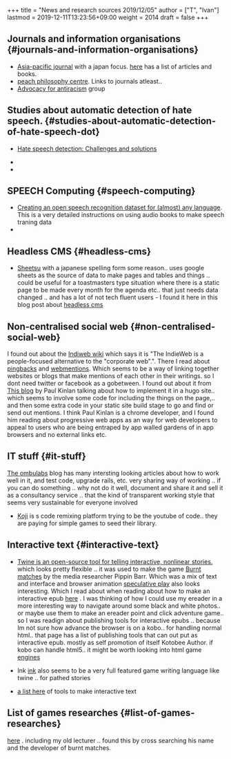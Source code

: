 +++
title = "News and research sources 2019/12/05"
author = ["T", "Ivan"]
lastmod = 2019-12-11T13:23:56+09:00
weight = 2014
draft = false
+++

## Journals and information organisations {#journals-and-information-organisations}

-   [Asia-pacific journal](https://apjjf.org/2019/19/Temocin.html) with a japan focus. [here](https://apjjf.org/admin) has a list of
    articles and books.
-   [peach philosophy centre](http://peacephilosophy.blogspot.com/p/about-peace-philosophy-centre.html). Links to journals atleast..
-   [Advocacy for antiracism](https://antiracism-info.com/) group


## Studies about automatic detection of hate speech. {#studies-about-automatic-detection-of-hate-speech-dot}

-   [Hate speech detection: Challenges and solutions](https://journals.plos.org/plosone/article?id=10.1371/journal.pone.0221152)
-

-


## SPEECH Computing {#speech-computing}

-   [Creating an open speech recognition dataset for (almost) any
    language](https://medium.com/@klintcho/creating-an-open-speech-recognition-dataset-for-almost-any-language-c532fb2bc0cf). This is a very detailed instructions on using audio
    books to make speech traning data
-


## Headless CMS {#headless-cms}

-   [Sheetsu](https://sheetsu.com/) with a japanese spelling form some reason.. uses google
    sheets as the source of data to make pages and tables and things
    .. could be useful for a toastmasters type situation where there
    is a static page to be made every month for the agenda
    etc.. that just needs data changed .. and has a lot of not tech
    fluent users - I found it here in this blog post about [headless cms](https://bejamas.io/blog/headless-cms/)


## Non-centralised social web {#non-centralised-social-web}

I found out about the [Indiweb wiki](https://indieweb.org/) which says it is "The IndieWeb
is a people-focused alternative to the "corporate web".". There I
read about [pingbacks](https://indieweb.org/pingback) and [webmentions](https://indieweb.org/webmention.io). Which seems to be a way of
linking together websites or blogs that make mentions of each
other in their writings. so I dont need twitter or facebook as a
gobetween. I found out about it from
[This blog](https://paul.kinlan.me/using-web-mentions-in-a-static-sitehugo-/) by Paul Kinlan talking about how to implement it in a
hugo site.. which seems to involve some code for including the
things on the page,.. and then some extra code in your static site
build stage to go and find or send out mentions. I think Paul
Kinlan is a chrome developer, and I found him reading about
progressive web apps as an way for web developers to appeal to
users who are being entraped by app walled gardens of in app
browsers and no external links etc.


## IT stuff {#it-stuff}

[The ombulabs](https://www.ombulabs.com/blog) blog has many intersting looking articles about how
to work well in it, and test code, upgrade rails, etc. very
sharing way of working .. if you can do something .. why not do it
well, document and share it and sell it as a consultancy service
.. that the kind of transparent working style that seems very
sustainable for everyone involved

-   [Koji](https://withkoji.com/docs/tutorials/creating-your-first-custom-vcc) is s code remixing platform trying to be the youtube of
    code.. they are paying for simple games to seed their library.


## Interactive text {#interactive-text}

-   [Twine is an open-source tool for telling interactive, nonlinear
    stories.](https://twinery.org/) which looks pretty flexible .. it was used to make the
    game [Burnt matches](http://www.pippinbarr.com/2016/11/29/burnt-matches/) by the media researcher Pippin Barr.
    Which was a mix of text and interface and browser animation
    [speculative play](http://www.speculativeplay.com/about/) also looks interesting.
    Which I read about when reading about how to make an interactive
    epub [here](https://www.kotobee.com/blog/how-create-interactive-ebook-guide/) . I was thinking of how I could use my ereader in a
    more interesting way to navigate around some black and white
    photos.. or maybe use them to make an ereader point and click
    adventure game.. so I was readign about publishing tools for
    interactive epubs .. because Im not sure how advance the browser
    is on a kobo.. for handling normal html.. that page has a list
    of publishing tools that can out put as interactive epub. mostly
    as self promotion of itself Kotobee Author.
    if kobo can handle html5.. it might be worth looking into html
    game [engines](http://html5gameengine.com/)

-   Ink [ink](https://github.com/inkle/ink/blob/master/Documentation/WritingWithInk.md) also seems to be a very full featured game writing
    language like twine .. for pathed stories

-   [a list here](https://vagrantcursor.wordpress.com/2018/01/02/tools-to-make-narrative-games/) of tools to make interactive text


## List of games researches {#list-of-games-researches}

[here](http://www.kmjn.org/game-rankings/) . including my old lecturer .. found this by cross searching
his name and the developer of burnt matches.
